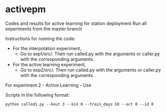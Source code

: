 # activepm
Codes and results for active learning for station deployment
Run all experiments from the master branch

Instructions for running the code:
* For the interpolation experiment,
    * Go to exp1/src/. Then run called.py with the arguments or caller.py with the corresponding arguments.
* For the active learning experiment,
    * Go to exp2/src/. Then run called.py with the arguments or caller.py with the corresponding arguments.
    
For experiment 2 - Active Learning - Use 

Scripts in the following format:

```python called1.py --kout 3 --kin 0 --train_days 10 --act 0 --id 0```

